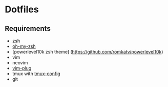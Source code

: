 # Dotfiles

## Requirements

- zsh
- [oh-my-zsh](https://ohmyz.sh/#install)
- [powerlevel10k zsh theme] (https://github.com/romkatv/powerlevel10k)
- vim
- neovim
- [vim-plug](https://github.com/junegunn/vim-plug)
- tmux with [tmux-config](https://github.com/samoshkin/tmux-config)
- git

